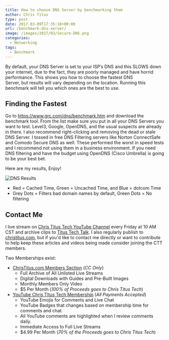 ```yaml
---
title: How to choose DNS Server by benchmarking them
author: Chris Titus
type: post
date: 2017-03-09T17:35:18+00:00
url: /benchmark-dns-server/
image: /images/2017/03/Secure-DNS.png
categories:
  - Networking
tags:
  - Benchmark
---
```

By default, your DNS Server is set to your ISP&#8217;s DNS and this SLOWS down your internet, due to the fact, they are poorly managed and have horrid performance. This shows you how to choose the fastest DNS Server, but results will vary depending on the location. Running this benchmark will tell you which ones are the best to use.<!--more-->

## **Finding the Fastest**

Go to https://www.grc.com/dns/benchmark.htm and download the benchmark tool. From the list make sure you put in all your DNS Servers you want to test. Level3, Google, OpenDNS, and the usual suspects are already in there. I also recommend right-clicking and removing the dead or stale DNS Server. I tossed in free DNS Filtering servers like Norton ConnectSafe and Comodo Secure DNS as well. These performed the worst in speed tests and I recommend not using them in a business environment. If you need DNS filtering and have the budget using OpenDNS (Cisco Umbrella) is going to be your best bet.

Here are my results, Enjoy!

![DNS Results](/images/2017/03/dnsresults.png)  
  * Red = Cached Time, Green = Uncached Time, and Blue = dotcom Time
  * Grey Dots = Filters bad domain names by default, Green Dots = No filtering

## Contact Me

I live stream on [Chris Titus Tech YouTube Channel][1] every Friday at 10 AM CST and archive clips to [Titus Tech Talk][2]. I also regularly publish to [christitus.com][3], but if you'd like to contact me directly or want to contribute to help keep these articles and videos being made consider joining the CTT members. 

Two Memberships exist:
- [ChrisTitus.com Members Section][4] (_CC Only_)
  - Full Archive of All Unlisted Live Streams
  - Digital Downloads with Guides and Pre-Built Images
  - Monthly Members Only Video
  - $5 Per Month (_100% of Proceeds goes to Chris Titus Tech_)
- [YouTube Chris Titus Tech Membership][5] (_All Payments Accepted_)
  - YouTube Emojis for Comments and Live Chat
  - YouTube Badges that changes based on membership time for comments and chat.
  - All YouTube comments are highlighted when I review comments daily. 
  - Immediate Access to Full Live Streams
  - $4.99 Per Month (_70% of the Proceeds goes to Chris Titus Tech_)

 [1]: https://www.youtube.com/c/ChrisTitusTech
 [2]: https://www.youtube.com/c/ChrisTitusTechStreams
 [3]: https://christitus.com/
 [4]: https://portal.christitus.com
 [5]: https://links.christitus.com/join